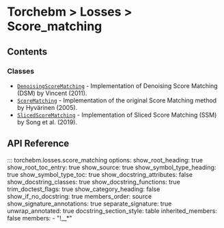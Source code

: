 # Torchebm > Losses > Score_matching

## Contents

### Classes

- [`DenoisingScoreMatching`](classes/DenosingScoreMatching) - Implementation of Denoising Score Matching (DSM) by Vincent (2011).
- [`ScoreMatching`](classes/ScoreMatching) - Implementation of the original Score Matching method by Hyvärinen (2005).
- [`SlicedScoreMatching`](classes/SlicedScoreMatching) - Implementation of Sliced Score Matching (SSM) by Song et al. (2019).

## API Reference

::: torchebm.losses.score_matching
    options:
      show_root_heading: true
      show_root_toc_entry: true
      show_source: true
      show_symbol_type_heading: true
      show_symbol_type_toc: true
      show_docstring_attributes: false
      show_docstring_classes: true
      show_docstring_functions: true
      trim_doctest_flags: true
      show_category_heading: false
      show_if_no_docstring: true
      members_order: source
      show_signature_annotations: true
      separate_signature: true
      unwrap_annotated: true
      docstring_section_style: table
      inherited_members: false
      members:
        - "!__*"
